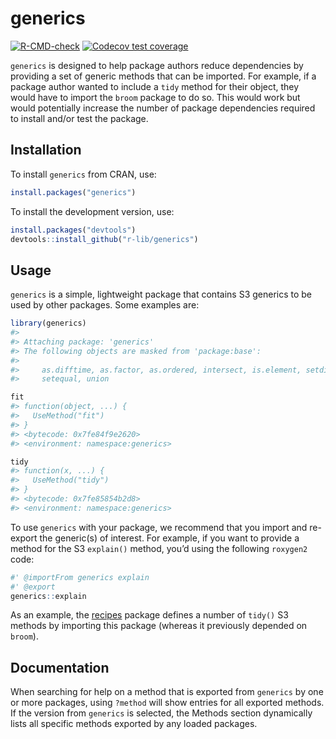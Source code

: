 
# generics

<!-- badges: start -->

[![R-CMD-check](https://github.com/r-lib/generics/actions/workflows/R-CMD-check.yaml/badge.svg)](https://github.com/r-lib/generics/actions/workflows/R-CMD-check.yaml)
[![Codecov test
coverage](https://codecov.io/gh/r-lib/generics/branch/main/graph/badge.svg)](https://app.codecov.io/gh/r-lib/generics?branch=main)
<!-- badges: end -->

`generics` is designed to help package authors reduce dependencies by
providing a set of generic methods that can be imported. For example, if
a package author wanted to include a `tidy` method for their object,
they would have to import the `broom` package to do so. This would work
but would potentially increase the number of package dependencies
required to install and/or test the package.

## Installation

To install `generics` from CRAN, use:

``` r
install.packages("generics")
```

To install the development version, use:

``` r
install.packages("devtools")
devtools::install_github("r-lib/generics")
```

## Usage

`generics` is a simple, lightweight package that contains S3 generics to
be used by other packages. Some examples are:

``` r
library(generics)
#> 
#> Attaching package: 'generics'
#> The following objects are masked from 'package:base':
#> 
#>     as.difftime, as.factor, as.ordered, intersect, is.element, setdiff,
#>     setequal, union

fit
#> function(object, ...) {
#>   UseMethod("fit")
#> }
#> <bytecode: 0x7fe84f9e2620>
#> <environment: namespace:generics>

tidy
#> function(x, ...) {
#>   UseMethod("tidy")
#> }
#> <bytecode: 0x7fe85854b2d8>
#> <environment: namespace:generics>
```

To use `generics` with your package, we recommend that you import and
re-export the generic(s) of interest. For example, if you want to
provide a method for the S3 `explain()` method, you’d using the
following `roxygen2` code:

``` r
#' @importFrom generics explain
#' @export
generics::explain
```

As an example, the [recipes](https://github.com/tidymodels/recipes)
package defines a number of `tidy()` S3 methods by importing this
package (whereas it previously depended on `broom`).

## Documentation

When searching for help on a method that is exported from `generics` by
one or more packages, using `?method` will show entries for all exported
methods. If the version from `generics` is selected, the Methods section
dynamically lists all specific methods exported by any loaded packages.
